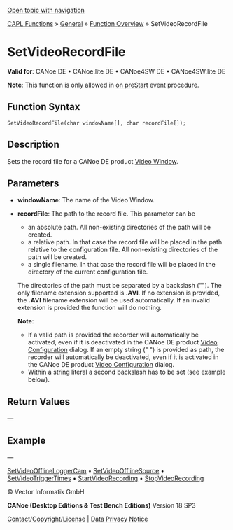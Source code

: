 [Open topic with navigation](../../../../../CANoeDEFamily.htm#Topics/CAPLFunctions/Other/Functions/CAPLfunctionSetVideoRecordFile.md)

[CAPL Functions](../../CAPLfunctions.md) » [General](../CAPLGeneralStartPage.md) » [Function Overview](../CAPLfunctionsGeneralOverview.md) » SetVideoRecordFile

# SetVideoRecordFile

**Valid for**: CANoe DE • CANoe:lite DE • CANoe4SW DE • CANoe4SW:lite DE

**Note**: This function is only allowed in [on preStart](../CAPLfunctionsEventProceduresOverview.md) event procedure.

## Function Syntax

```
SetVideoRecordFile(char windowName[], char recordFile[]);
```

## Description

Sets the record file for a CANoe DE product [Video Window](../../../CANoeCANalyzer/Windows/Video/VideoWindow.md).

## Parameters

- **windowName**: The name of the Video Window.
- **recordFile**: The path to the record file. This parameter can be
  - an absolute path. All non-existing directories of the path will be created.
  - a relative path. In that case the record file will be placed in the path relative to the configuration file. All non-existing directories of the path will be created.
  - a single filename. In that case the record file will be placed in the directory of the current configuration file.

  The directories of the path must be separated by a backslash ("\"). The only filename extension supported is **.AVI**. If no extension is provided, the **.AVI** filename extension will be used automatically. If an invalid extension is provided the function will do nothing.

  **Note**:
  - If a valid path is provided the recorder will automatically be activated, even if it is deactivated in the CANoe DE product [Video Configuration](../../../CANoeCANalyzer/Windows/Video/VideoWindowConfiguration.md) dialog. If an empty string (" ") is provided as path, the recorder will automatically be deactivated, even if it is activated in the CANoe DE product [Video Configuration](../../../CANoeCANalyzer/Windows/Video/VideoWindowConfiguration.md) dialog.
  - Within a string literal a second backslash has to be set (see example below).

## Return Values

—

## Example

—

[SetVideoOfflineLoggerCam](CAPLfunctionSetVideoOfflineLoggerCam.md) • [SetVideoOfflineSource](CAPLfunctionSetVideoOfflineSource.md) • [SetVideoTriggerTimes](CAPLfunctionSetVideoTriggerTimes.md) • [StartVideoRecording](CAPLfunctionStartVideoRecording.md) • [StopVideoRecording](CAPLfunctionStopVideoRecording.md)

© Vector Informatik GmbH

**CANoe (Desktop Editions & Test Bench Editions)** Version 18 SP3

[Contact/Copyright/License](../../../Shared/ContactCopyrightLicense.md) | [Data Privacy Notice](https://www.vector.com/int/en/company/get-info/privacy-policy/)
